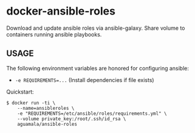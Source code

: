 # docker-ansible-roles

Download and update ansible roles via ansible-galaxy.
Share volume to containers running ansible playbooks.

## USAGE

The following environment variables are honored for configuring ansible:

-	`-e REQUIREMENTS=...` (Install dependencies if file exists)

Quickstart:  

    $ docker run -ti \
        --name=ansibleroles \
        -e "REQUIREMENTS=/etc/ansible/roles/requirements.yml" \
        --volume private_key:/root/.ssh/id_rsa \
        aguamala/ansible-roles
